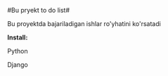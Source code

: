 #Bu pryekt to do list#

Bu proyektda bajariladigan ishlar ro'yhatini ko'rsatadi

**Install:**

Python

Django